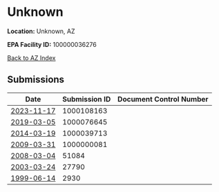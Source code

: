 # Unknown

**Location:** Unknown, AZ

**EPA Facility ID:** 100000036276

[Back to AZ Index](../../index.md)

## Submissions

| Date | Submission ID | Document Control Number |
|------|--------------|-------------------------|
| [2023-11-17](submissions/1000108163.md) | 1000108163 |  |
| [2019-03-05](submissions/1000076645.md) | 1000076645 |  |
| [2014-03-19](submissions/1000039713.md) | 1000039713 |  |
| [2009-03-31](submissions/1000000081.md) | 1000000081 |  |
| [2008-03-04](submissions/51084.md) | 51084 |  |
| [2003-03-24](submissions/27790.md) | 27790 |  |
| [1999-06-14](submissions/2930.md) | 2930 |  |

